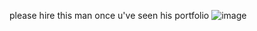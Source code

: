 please hire this man once u've seen his portfolio
![image](https://github.com/user-attachments/assets/b28f490b-ba5b-43b1-80bf-dff90b2c0ea5)

